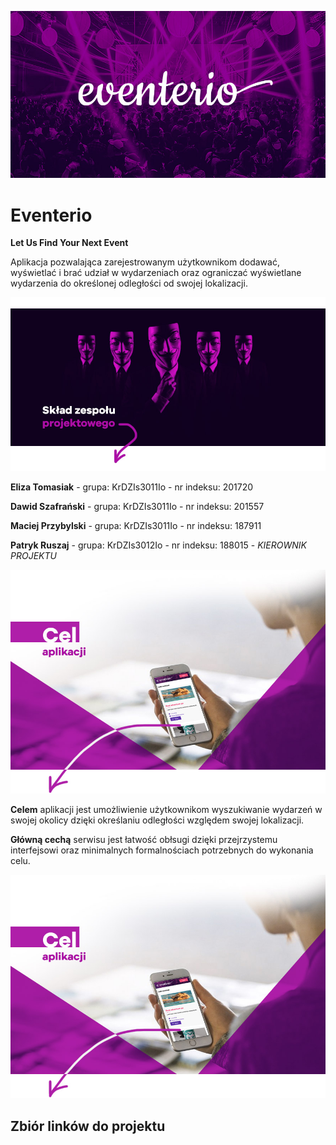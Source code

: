 ![Show Up 1](showup/1_eventerio.jpg)

# Eventerio
**Let Us Find Your Next Event**

Aplikacja pozwalająca zarejestrowanym użytkownikom dodawać, wyświetlać i brać udział w wydarzeniach oraz ograniczać wyświetlane wydarzenia do określonej odległości od swojej lokalizacji.

![Show Up 2](showup/2_eventerio.jpg)

**Eliza Tomasiak** - grupa: KrDZIs3011Io - nr indeksu: 201720

**Dawid Szafrański**  - grupa: KrDZIs3011Io - nr indeksu: 201557

**Maciej Przybylski** - grupa: KrDZIs3011Io - nr indeksu: 187911

**Patryk Ruszaj** - grupa: KrDZIs3012Io - nr indeksu: 188015 - *KIEROWNIK PROJEKTU*

![Show Up 3](showup/3_eventerio.jpg)

**Celem** aplikacji jest umożliwienie użytkownikom wyszukiwanie wydarzeń w swojej okolicy dzięki określaniu odległości względem swojej lokalizacji. 

**Główną cechą** serwisu jest łatwość obłsugi dzięki przejrzystemu interfejsowi oraz minimalnych formalnościach potrzebnych do wykonania celu.

![Show Up 4](showup/3_eventerio.jpg)

## Zbiór linków do projektu

